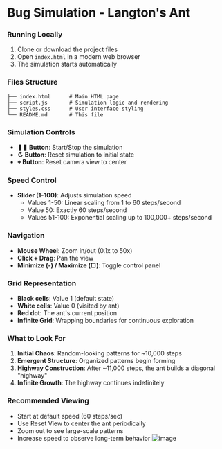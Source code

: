 # Bug Simulation - Langton's Ant

### Running Locally
1. Clone or download the project files
2. Open `index.html` in a modern web browser
3. The simulation starts automatically


### Files Structure
```
├── index.html      # Main HTML page
├── script.js       # Simulation logic and rendering
├── styles.css      # User interface styling
└── README.md       # This file
```

### Simulation Controls
- **❚❚ Button**: Start/Stop the simulation
- **↻ Button**: Reset simulation to initial state  
- **⌖ Button**: Reset camera view to center

### Speed Control
- **Slider (1-100)**: Adjusts simulation speed
  - Values 1-50: Linear scaling from 1 to 60 steps/second
  - Value 50: Exactly 60 steps/second
  - Values 51-100: Exponential scaling up to 100,000+ steps/second

### Navigation
- **Mouse Wheel**: Zoom in/out (0.1x to 50x)
- **Click + Drag**: Pan the view
- **Minimize (-) / Maximize (□)**: Toggle control panel

### Grid Representation
- **Black cells**: Value 1 (default state)
- **White cells**: Value 0 (visited by ant)
- **Red dot**: The ant's current position
- **Infinite Grid**: Wrapping boundaries for continuous exploration

### What to Look For
1. **Initial Chaos**: Random-looking patterns for ~10,000 steps
2. **Emergent Structure**: Organized patterns begin forming
3. **Highway Construction**: After ~11,000 steps, the ant builds a diagonal "highway"
4. **Infinite Growth**: The highway continues indefinitely

### Recommended Viewing
- Start at default speed (60 steps/sec)
- Use Reset View to center the ant periodically
- Zoom out to see large-scale patterns
- Increase speed to observe long-term behavior
![image](https://github.com/user-attachments/assets/372a1247-8212-4321-b665-73e256809823)
